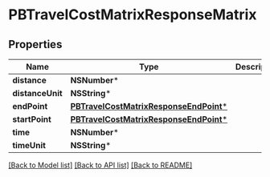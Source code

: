 # PBTravelCostMatrixResponseMatrix

## Properties
Name | Type | Description | Notes
------------ | ------------- | ------------- | -------------
**distance** | **NSNumber*** |  | [optional] 
**distanceUnit** | **NSString*** |  | [optional] 
**endPoint** | [**PBTravelCostMatrixResponseEndPoint***](PBTravelCostMatrixResponseEndPoint.md) |  | [optional] 
**startPoint** | [**PBTravelCostMatrixResponseEndPoint***](PBTravelCostMatrixResponseEndPoint.md) |  | [optional] 
**time** | **NSNumber*** |  | [optional] 
**timeUnit** | **NSString*** |  | [optional] 

[[Back to Model list]](../README.md#documentation-for-models) [[Back to API list]](../README.md#documentation-for-api-endpoints) [[Back to README]](../README.md)


